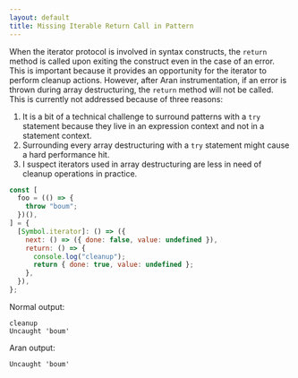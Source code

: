 ```yaml
---
layout: default
title: Missing Iterable Return Call in Pattern
---
```


When the iterator protocol is involved in syntax constructs, the `return` method is called upon exiting the construct even in the case of an error. This is important because it provides an opportunity for the iterator to perform cleanup actions. However, after Aran instrumentation, if an error is thrown during array destructuring, the `return` method will not be called. This is currently not addressed because of three reasons:

1. It is a bit of a technical challenge to surround patterns with a `try` statement because they live in an expression context and not in a statement context.
2. Surrounding every array destructuring with a `try` statement might cause a hard performance hit.
3. I suspect iterators used in array destructuring are less in need of cleanup operations in practice.

```js
const [
  foo = (() => {
    throw "boum";
  })(),
] = {
  [Symbol.iterator]: () => ({
    next: () => ({ done: false, value: undefined }),
    return: () => {
      console.log("cleanup");
      return { done: true, value: undefined };
    },
  }),
};
```

Normal output:

```
cleanup
Uncaught 'boum'
```

Aran output:

```
Uncaught 'boum'
```

